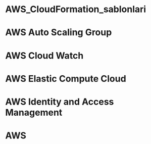 # AWS_CloudFormation_sablonlari
# AWS Auto Scaling Group
# AWS Cloud Watch
# AWS Elastic Compute Cloud
# AWS Identity and Access Management
# AWS